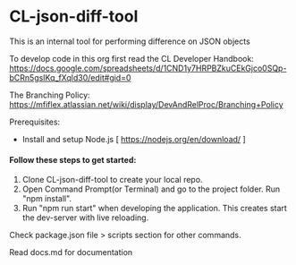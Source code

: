 # CL-json-diff-tool
This is an internal tool for performing difference on JSON objects

To develop code in this org first read the CL Developer Handbook:
https://docs.google.com/spreadsheets/d/1CND1y7HRPBZkuCEkGjco0SQp-bCRn5gsIKq_fXqld30/edit#gid=0

The Branching Policy:
https://mfiflex.atlassian.net/wiki/display/DevAndRelProc/Branching+Policy


Prerequisites:
* Install and setup Node.js [ https://nodejs.org/en/download/ ]

#### Follow these steps to get started:
1. Clone CL-json-diff-tool to create your local repo.
2. Open Command Prompt(or Terminal) and go to the project folder. Run "npm install".
3. Run "npm run start" when developing the application. This creates start the dev-server with live reloading. 

Check package.json file > scripts section for other commands.

Read docs.md for documentation